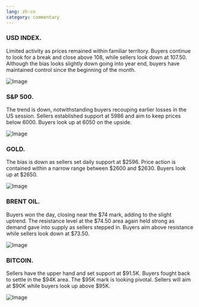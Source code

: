 ```yaml
---
lang: zh-cn
category: commentary
---
```

### USD INDEX. 

Limited activity as prices remained within familiar territory. Buyers continue to look for a break and close above 108, while sellers look down at 107.50. Although the bias looks slightly down going into year end, buyers have maintained control since the beginning of the month.

![Image](https://markleighedu.github.io/img/Dec-2024/30-Dec-2024/usdindex.jpg)

### S&P 500. 

The trend is down, notwithstanding buyers recouping earlier losses in the US session. Sellers established support at 5986 and aim to keep prices below 6000. Buyers look up at 6050 on the upside.

![Image](https://markleighedu.github.io/img/Dec-2024/30-Dec-2024//sp500.jpg)

### GOLD. 

The bias is down as sellers set daily support at $2596. Price action is contained within a narrow range between $2600 and $2630. Buyers look up at $2650.

![Image](https://markleighedu.github.io/img/Dec-2024/30-Dec-2024/gold.jpg)

### BRENT OIL. 

Buyers won the day, closing near the $74 mark, adding to the slight uptrend. The resistance level at the $74.50 area again held strong as demand gave into supply as sellers stepped in. Buyers aim above resistance while sellers look down at $73.50.

![Image](https://markleighedu.github.io/img/Dec-2024/30-Dec-2024/brentoil.jpg)

### BITCOIN. 

Sellers have the upper hand and set support at $91.5K. Buyers fought back to settle in the $94K area. The $95K mark is looking pivotal. Sellers will aim at $90K while buyers look up above $95K.

![Image](https://markleighedu.github.io/img/Dec-2024/30-Dec-2024/bitcoin.jpg)

